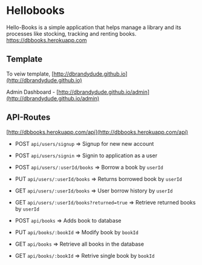 # Hellobooks
Hello-Books is a simple application that helps manage a library and its processes like stocking, tracking and renting books. https://dbbooks.herokuapp.com

## Template
To veiw template, [http://dbrandydude.github.io](http://dbrandydude.github.io)

Admin Dashboard - [http://dbrandydude.github.io/admin](http://dbrandydude.github.io/admin)

## API-Routes
[http://dbbooks.herokuapp.com/api](http://dbbooks.herokuapp.com/api)
- POST `api/users/signup` => Signup for new new account

- POST `api/users/signin` => Signin to application as a user
- POST `api/users/:userId/books` => Borrow a book by `userId`
- PUT `api/users/:userId/books` => Returns borrowed book by `userId`
- GET `api/users/:userId/books` => User borrow history by `userId`
- GET `api/users/:userId/books?returned=true` => Retrieve returned books by `userId`
- POST `api/books` => Adds book to database
- PUT `api/books/:bookId` => Modify book by `bookId`
- GET `api/books` => Retrieve all books in the database
- GET `api/books/:bookId` => Retrive single book by `bookId` 

